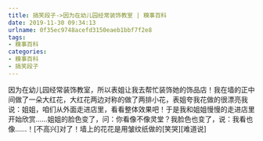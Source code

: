 ```yaml
---
title: 搞笑段子->因为在幼儿园经常装饰教室 | 糗事百科
date: 2019-11-30 09:34:13
urlname: 0f35ec9748acefd3150eaeb1bbf7f2e8
tags: 
- 糗事百科
categories:
- 糗事百科
- 搞笑段子
---
```

因为在幼儿园经常装饰教室，所以表姐让我去帮忙装饰她的饰品店！我在墙的正中间做了一朵大红花，大红花两边对称的做了两排小花，表姐夸我花做的很漂亮我说：姐姐，咱们从外面走进店里，看看整体效果吧！于是我和姐姐慢慢的走进店里开始欣赏……姐姐的脸色变了，问：你看像不像灵堂？我脸色也变了，说：我看也像……！[不高兴]对了！墙上的花花是用皱纹纸做的[笑哭][难道说]


